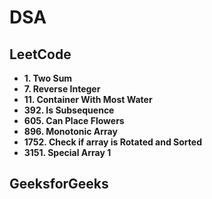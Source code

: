 # DSA

## LeetCode
- **1. Two Sum**
- **7. Reverse Integer**
- **11. Container With Most Water**
- **392. Is Subsequence**
- **605. Can Place Flowers**
- **896. Monotonic Array**
- **1752. Check if array is Rotated and Sorted**
- **3151. Special Array 1**

## GeeksforGeeks
